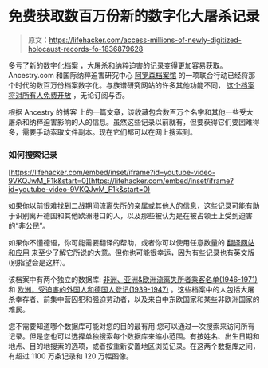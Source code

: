 # 免费获取数百万份新的数字化大屠杀记录

> 原文：<https://lifehacker.com/access-millions-of-newly-digitized-holocaust-records-fo-1836879628>

多亏了新的数字化档案 ，大屠杀和纳粹迫害的记录变得更加容易获取。Ancestry.com 和国际纳粹迫害研究中心 [阿罗森档案馆](https://arolsen-archives.org/en/search-explore/search-online-archive/) 的一项联合行动已经将那个时代的数百万份档案数字化。与族谱研究网站的许多其他功能不同， [这个档案将对所有人免费开放](https://www.ancestry.com/alwaysremember) ，无论订阅与否。



根据 Ancestry 的博客 上的一篇文章，该收藏包含数百万个名字和其他一些受大屠杀和纳粹迫害影响的人的信息。虽然这些记录以前就有，但要获得它们要困难得多，需要手动索取文件副本。现在它们都可以在网上搜索到。

### 如何搜索记录

 [https://lifehacker.com/embed/inset/iframe?id=youtube-video-9VKQJwM_F1k&start=0](https://lifehacker.com/embed/inset/iframe?id=youtube-video-9VKQJwM_F1k&start=0) 

如果你以前很难找到二战期间流离失所的亲属或其他人的信息，这些记录可能有助于识别离开德国和其他欧洲港口的人，以及那些被认为是在被占领土上受到迫害的“非公民”。

如果你不懂德语，你可能需要翻译的帮助，或者你可以使用任意数量的 [翻译网站和应用](https://lifehacker.com/five-best-language-translation-tools-1634228212) 来至少了解它所说的大意。但你也可能很幸运，因为有些记录也有英文版(别指望会是这样)。

该档案中有两个独立的数据库: [非洲、亚洲&欧洲流离失所者乘客名单(1946-1971)](https://www.ancestry.com/search/collections/itspassengersfromeuropeafricaasia/?o_iid=100734&o_lid=100734&o_sch=Web+Property) 和 [欧洲，受迫害的外国人和德国人登记(1939-1947)](https://www.ancestry.com/search/collections/itslistsofpersecutees/?o_iid=100734&o_lid=100734&o_sch=Web+Property) 。这些档案中的人包括大屠杀幸存者、前集中营囚犯和强迫劳动者，以及来自中东欧国家和某些非欧洲国家的难民。

您不需要知道哪个数据库可能对您的目的最有用:您可以通过一次搜索来访问所有记录。但是您也可以选择单独搜索每个数据库来缩小范围。有按姓名、出生日期和地点、目的地搜索的选项，或者按重新安置地区浏览记录。在这两个数据库之间，有超过 1100 万条记录和 120 万幅图像。